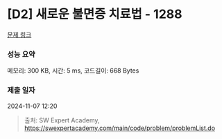 # [D2] 새로운 불면증 치료법 - 1288 

[문제 링크](https://swexpertacademy.com/main/code/problem/problemDetail.do?contestProbId=AV18_yw6I9MCFAZN) 

### 성능 요약

메모리: 300 KB, 시간: 5 ms, 코드길이: 668 Bytes

### 제출 일자

2024-11-07 12:20



> 출처: SW Expert Academy, https://swexpertacademy.com/main/code/problem/problemList.do